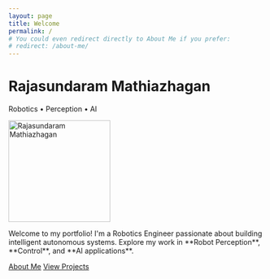 ```yaml
---
layout: page
title: Welcome
permalink: /
# You could even redirect directly to About Me if you prefer:
# redirect: /about-me/
---
```


<div class="text-center py-5">
  <h1 class="display-4 fw-bold">Rajasundaram Mathiazhagan</h1>
  <p class="lead text-muted">Robotics • Perception • AI</p>
  <img src="{{ '/assets/img/profile.jpg' | relative_url }}" alt="Rajasundaram Mathiazhagan" class="img-fluid rounded-circle shadow-lg mb-4" style="width: 200px; height: 200px; object-fit: cover;">
  <p class="mt-4 fs-5">
    Welcome to my portfolio! I'm a Robotics Engineer passionate about building intelligent autonomous systems.
    Explore my work in **Robot Perception**, **Control**, and **AI applications**.
  </p>
  <div class="mt-4">
    <a href="{{ '/about-me/' | relative_url }}" class="btn btn-primary btn-lg mx-2"><i class="fas fa-user-circle me-2"></i>About Me</a>
    <a href="{{ '/projects/' | relative_url }}" class="btn btn-secondary btn-lg mx-2"><i class="fas fa-rocket me-2"></i>View Projects</a>
  </div>
</div>
